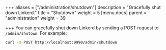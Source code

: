 +++
aliases = ["/administration/shutdown"]
description = "Gracefully shut down Linkerd."
title = "Shutdown"
weight = 5
[menu.docs]
parent = "administration"
weight = 39

+++
You can gracefully shut down Linkerd by sending a POST request to
`/admin/shutown`. For example:

```bash
curl -X POST http://localhost:9990/admin/shutdown
```
